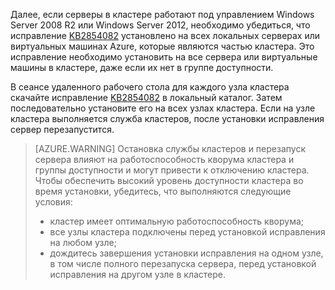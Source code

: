 Далее, если серверы в кластере работают под управлением Windows Server 2008 R2 или Windows Server 2012, необходимо убедиться, что исправление [KB2854082](http://support.microsoft.com/kb/2854082) установлено на всех локальных серверах или виртуальных машинах Azure, которые являются частью кластера. Это исправление необходимо установить на все сервера или виртуальные машины в кластере, даже если их нет в группе доступности.

В сеансе удаленного рабочего стола для каждого узла кластера скачайте исправление [KB2854082](http://support.microsoft.com/kb/2854082) в локальный каталог. Затем последовательно установите его на всех узлах кластера. Если на узле кластера выполняется служба кластеров, после установки исправления сервер перезапустится.

>[AZURE.WARNING] Остановка службы кластеров и перезапуск сервера влияют на работоспособность кворума кластера и группы доступности и могут привести к отключению кластера. Чтобы обеспечить высокий уровень доступности кластера во время установки, убедитесь, что выполняются следующие условия:
>
> - кластер имеет оптимальную работоспособность кворума; 
> - все узлы кластера подключены перед установкой исправления на любом узле;
> - дождитесь завершения установки исправления на одном узле, в том числе полного перезапуска сервера, перед установкой исправления на другом узле в кластере.

